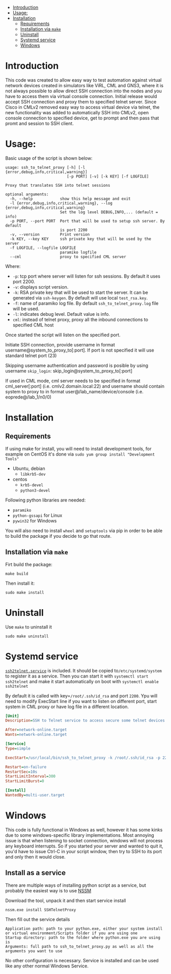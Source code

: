 - [Introduction](#introduction)
- [Usage:](#usage)
- [Installation](#installation)
  - [Requirements](#requirements)
  - [Installation via `make`](#installation-via-make)
  - [Uninstall](#uninstall)
  - [Systemd service](#systemd-service)
  - [Windows](#windows)

# Introduction

This code was created to allow easy way to test automation against virtual network devices created in simulators like ViRL, CML and GNS3, where it is not always possible to allow direct SSH connection into the nodes and you have to access them via virtual console connection. Initial release would accept SSH connection and proxy them to specified telnet server. Since Cisco in CMLv2 removed easy way to access virtual device via telnet, the new functionality was added to automatically SSH into CMLv2, open console connection to specified device, get to prompt and then pass that promt and session to SSH client.


# Usage:

Basic usage of the script is shown below:
```
usage: ssh_to_telnet_proxy [-h] [-l {error,debug,info,critical,warning}]
                           [-p PORT] [-v] [-k KEY] [-f LOGFILE]

Proxy that translates SSH into telnet sessions

optional arguments:
  -h, --help            show this help message and exit
  -l {error,debug,info,critical,warning}, --log {error,debug,info,critical,warning}
                        Set the log level DEBUG,INFO,... (default = info)
  -p PORT, --port PORT  Port that will be used to setup ssh server. By default
                        is port 2200
  -v, --version         Print version
  -k KEY, --key KEY     ssh private key that will be used by the server
  -f LOGFILE, --logfile LOGFILE
                        paramiko logfile
  --cml                 proxy to specified CML server
```

Where:
- `-p`: tcp port where server will listen for ssh sessions. By default it uses port 2200.
- `-v`: displays script version.
- `-k`: RSA private key that will be used to start the server. It can be generated via `ssh-keygen`. By default will use local `test_rsa.key`.
- `-f`: name of paramiko log file. By default `ssh_to_telnet_proxy.log` file will be used.
- `-l`: indicates debug level. Default value is info.
- `cml`: instead of telnet proxy, proxy all the inbound connections to specified CML host


Once started the script will listen on the specified port.

Initiate SSH connection, provide username in format username@system_to_proxy_to[:port]. If port is not specified it will use standard telnet port (23)

Skipping username authentication and password is posible by using username `skip_login`: skip_login@system_to_proxy_to[:port]

If used in CML mode, cml server needs to be specified in format cml_server[:port] (i.e. cmlv2.domain.local:22) and username should contain system to proxy to in format user@/lab_name/device/console (i.e. eoprede@/lab_1/n0/0)

# Installation

## Requirements

If using make for install, you will need to install development tools, for example on CentOS it's done via `sudo yum group install "Development Tools"`

- Ubuntu, debian
  - `libkrb5-dev`
- centos
  - `krb5-devel`
  - `python3-devel`

Following python libraries are needed:
- `paramiko`
- `python-gssapi` for Linux
- `pywin32` for Windows

You will also need to install `wheel` and `setuptools` via pip in order to be able to build the package if you decide to go that route.

## Installation via `make`

Firt build the package:

```
make build
```

Then install it:
```
sudo make install
```


# Uninstall

Use `make` to uninstall it

```
sudo make uninstall
```

# Systemd service

[`ssh2telnet.service`](systemd/ssh2telnet.service) is included. It should be copied to`/etc/systemd/system` to register it as a service. 
Then you can start it with `systemctl start ssh2telnet` and make it start automatically on boot with `systemctl enable ssh2telnet`

By default it is called with key=`/root/.ssh/id_rsa` and port `2200`. Ypu will need to modify ExecStart line if you want to listen on different port, start system in CML proxy or have log file in a different location.

``` ini
[Unit]
Description=SSH to Telnet service to access secure some telnet devices.

After=network-online.target
Wants=network-online.target

[Service]
Type=simple

ExecStart=/usr/local/bin/ssh_to_telnet_proxy -k /root/.ssh/id_rsa -p 2200

Restart=on-failure
RestartSec=10s
StartLimitInterval=300
StartLimitBurst=0

[Install]
WantedBy=multi-user.target
```

# Windows

This code is fully functional in Windows as well, however it has some kinks due to some windows-specific library implementations. Most annoying issue is that when listening to socket connection, windows will not process any keyboard interrupts. So if you started your server and wanted to quit it, you'd have to issue Ctrl-C in your script window, then try to SSH to its port and only then it would close.

## Install as a service

There are multiple ways of installing python script as a service, but probably the easiest way is to use [NSSM](https://nssm.cc/) 

Download the tool, unpack it and then start service install
```
nssm.exe install SSHTelnetProxy
```
Then fill out the service details
```
Application path: path to your python.exe, either your system install or virtual environment/Scripts folder if you are using one
Startup directory: path to the folder where python.exe you are using is
Arguments: full path to ssh_to_telnet_proxy.py as well as all the arguments you want to use
```
No other configuration is necessary. Service is installed and can be used like any other normal Windows Service.
